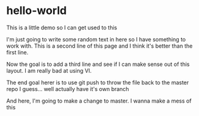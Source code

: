 # hello-world
This is a little demo so I can get used to this 


I'm just going to write some random text in here so I have something to work with.
This is a second line of this page and I think it's better than the first line.

Now the goal is to add a third line and see if I can make sense out of this layout. I am really bad at using VI. 

The end goal herer is to use git push to throw the file back to the master repo I guess... well actually have it's own branch

And here, I'm going to make a change to master. I wanna make a mess of this
